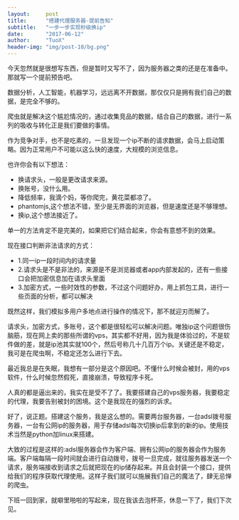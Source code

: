 ```yaml
---
layout:     post
title:      "搭建代理服务器-提前告知"
subtitle:   "一步一步实现秒级换ip"
date:       "2017-06-12"
author:     "TuoX"
header-img: "img/post-10/bg.png"
---
```


<p>今天忽然就是很想写东西，但是暂时又写不了，因为服务器之类的还是在准备中。那就写一个提前预告吧。<p>
<p>数据分析，人工智能，机器学习，远远离不开数据，那仅仅只是拥有我们自己的数据，是完全不够的。<p>
<p>爬虫就是解决这个尴尬情况的，通过收集竞品的数据，结合自己的数据，进行一系列的吸收与转化正是我们要做的事情。<p>
<p>作为竞争对手，也不是吃素的，一旦发现一个ip不断的请求数据，会马上启动策略。因为正常用户不可能以这么快的速度，大规模的浏览信息。<p>
<p>也许你会有以下想法：</p>
<ul>
<li>换请求头，一般是更改请求来源。</li>
<li>换账号，没什么用。</li>
<li>降低频率，我滴个妈，等你爬完，黄花菜都凉了。</li>
<li>phantomjs,这个想法不错，至少是无界面的浏览器，但是速度还是不够理想。</li>
<li>换ip,这个想法接近了。</li>
</ul>
<p>单一的方法肯定不是完美的，如果把它们结合起来，你会有意想不到的效果。</p>
<p>现在接口判断非法请求的方式：</p>
<ul>
<li>1.同一ip一段时间内的请求量 </li>
<li>2.请求头是不是非法的，来源是不是浏览器或者app内部发起的，还有一些接口会把加密信息加在请求头里面</li>
<li>3.加密方式，一些时效性的参数，不过这个问题好办，用上抓包工具，进行一些页面的分析，都可以解决</li>
</ul>
<p>既然这样，我们模拟多用户多地点进行操作的情况下，那不就迎刃而解了。</p>
<p>请求头，加密方式，多账号，这个都是很轻松可以解决问题。唯独ip这个问题很伤脑筋，现在网上卖的那些所谓的vps，其实都不好用，因为我是体验过的，不是软件做的差，就是ip池其实就100个，然后号称几十几百万个ip。关键还是不稳定，我可是在爬虫啊，不稳定还怎么进行下去。</p>
<p>最近我总是在失眠，我想有一部分是这个原因吧。不懂什么时候会被封，用的vps软件，什么时候忽然假死，直接崩溃，导致程序卡死。</p>
<p>人真的都是逼出来的，我实在是受不了了。我要搭建自己的vps服务器，我要稳定的代理，我要告别被封的困境。这个是我现在的强烈的诉求。</p>
<p>好了，说正题。搭建这个服务，我是这么想的。需要两台服务器，一台adsl拨号服务器，一台有公网ip的服务器，用于存储adsl每次切换ip后拿到的新的ip。使用技术当然是python加linux来搭建。</p>
<p>大致的过程是这样的:adsl服务器会作为客户端、拥有公网ip的服务器会作为服务端。客户端每隔一段时间就会进行自动拨号，拨号一旦完成，就往服务器发送一个请求，服务端接收到请求之后就把现在的ip储存起来。并且会封装一个接口，提供给我们的程序获取代理使用。这样子我们就可以施展我们自己的魔法了，肆无忌惮的爬虫。</p>
<p>下班一回到家，就噼里啪啦的写起来，现在我该去泡杯茶，休息一下了，我们下次见。</p>
